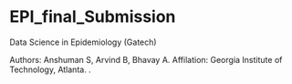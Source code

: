 # EPI_final_Submission
Data Science in Epidemiology (Gatech)

Authors: Anshuman S, Arvind B, Bhavay A.
Affilation: Georgia Institute of Technology, Atlanta. 
.
